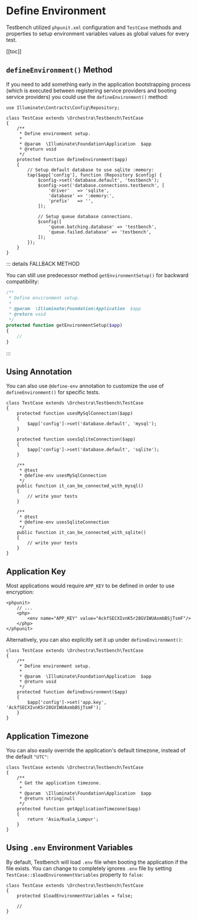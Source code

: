 # Define Environment

Testbench utilized `phpunit.xml` configuration and `TestCase` methods and properties to setup environment variables values as global values for every test.

[[toc]]

## `defineEnvironment()` Method

If you need to add something early in the application bootstrapping process (which is executed between registering service providers and booting service providers) you could use the `defineEnvironment()` method:

```php{11-28}
use Illuminate\Contracts\Config\Repository;

class TestCase extends \Orchestra\Testbench\TestCase
{
    /**
     * Define environment setup.
     *
     * @param  \Illuminate\Foundation\Application  $app
     * @return void
     */
    protected function defineEnvironment($app)
    {
        // Setup default database to use sqlite :memory:
        tap($app['config'], function (Repository $config) {
            $config->set('database.default', 'testbench');
            $config->set('database.connections.testbench', [
                'driver'   => 'sqlite',
                'database' => ':memory:',
                'prefix'   => '',
            ]);
            
            // Setup queue database connections.
            $config([
                'queue.batching.database' => 'testbench',
                'queue.failed.database' => 'testbench',
            ]);
        });
    }
}
```

::: details FALLBACK METHOD

You can still use predecessor method `getEnvironmentSetup()` for backward compatibility:

```php
/**
 * Define environment setup.
 *
 * @param  \Illuminate\Foundation\Application  $app
 * @return void
 */
protected function getEnvironmentSetup($app)
{
    //
}
```
:::

## Using Annotation

You can also use `@define-env` annotation to customize the use of `defineEnvironment()` for specific tests.

```php{3-6,8-11,15,24}
class TestCase extends \Orchestra\Testbench\TestCase
{
    protected function usesMySqlConnection($app) 
    {
        $app['config']->set('database.default', 'mysql');
    }

    protected function usesSqliteConnection($app)
    {
        $app['config']->set('database.default', 'sqlite');
    }

    /**
     * @test
     * @define-env usesMySqlConnection
     */
    public function it_can_be_connected_with_mysql()
    {
        // write your tests
    }

    /**
     * @test
     * @define-env usesSqliteConnection
     */
    public function it_can_be_connected_with_sqlite()
    {
        // write your tests
    }
}
```

## Application Key

Most applications would require `APP_KEY` to be defined in order to use encryption:

```xml{4}
<phpunit>
    // ...
    <php>
        <env name="APP_KEY" value="AckfSECXIvnK5r28GVIWUAxmbBSjTsmF"/>
    </php>
</phpunit>
```

Alternatively, you can also explicitly set it up under `defineEnvironment()`:

```php{9-12}
class TestCase extends \Orchestra\Testbench\TestCase 
{
    /**
     * Define environment setup.
     *
     * @param  \Illuminate\Foundation\Application  $app
     * @return void
     */
    protected function defineEnvironment($app)
    {
        $app['config']->set('app.key', 'AckfSECXIvnK5r28GVIWUAxmbBSjTsmF');
    }
}
```

## Application Timezone

You can also easily override the application's default timezone, instead of the default `"UTC"`:

```php{9-12}
class TestCase extends \Orchestra\Testbench\TestCase 
{
    /**
     * Get the application timezone.
     *
     * @param  \Illuminate\Foundation\Application  $app
     * @return string|null
     */
    protected function getApplicationTimezone($app)
    {
        return 'Asia/Kuala_Lumpur';
    }
}
```

## Using `.env` Environment Variables

By default, Testbench will load `.env` file when booting the application if the file exists. You can change to completely ignores `.env` file by setting `TestCase::$loadEnvironmentVariables` property to `false`:

```php{3}
class TestCase extends \Orchestra\Testbench\TestCase
{
    protected $loadEnvironmentVariables = false;

    // 
}  
```
